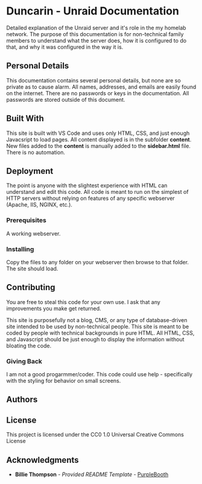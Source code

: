 # Duncarin - Unraid Documentation

Detailed explanation of the Unraid server and it's role in the my homelab network. The purpose of this documentation is for non-technical family members to understand what the server does, how it is configured to do that, and why it was configured in the way it is.


## Personal Details

This documentation contains several personal details, but none are so private as to cause alarm. All names, addresses, and emails are easily found on the internet. There are no passwords or keys in the documentation. All passwords are stored outside of this document.



## Built With

This site is built with VS Code and uses only HTML, CSS, and just enough Javacsript to load pages.
All content displayed is in the subfolder **content**. New files added to the **content** is manually added to the **sidebar.html** file. There is no automation.



## Deployment

The point is anyone with the slightest experience with HTML can understand and edit this code. All code is meant to run on the simplest of HTTP servers without relying on features of any specific webserver (Apache, IIS, NGINX, etc.). 


### Prerequisites

A working webserver.


### Installing

Copy the files to any folder on your webserver then browse to that folder. The site should load.



## Contributing

You are free to steal this code for your own use. I ask that any improvements you make get returned.

This site is purposefully not a blog, CMS, or any type of database-driven site intended to be used by non-technical people. This site is meant to be coded by people with technical backgrounds in pure HTML. All HTML, CSS, and Javascript should be just enough to display the information without bloating the code.


### Giving Back

I am not a good progarmmer/coder. This code could use help - specifically with the styling for behavior on small screens.



## Authors



## License

This project is licensed under the CC0 1.0 Universal Creative Commons License


## Acknowledgments

  - **Billie Thompson** - *Provided README Template* - [PurpleBooth](https://github.com/PurpleBooth)
